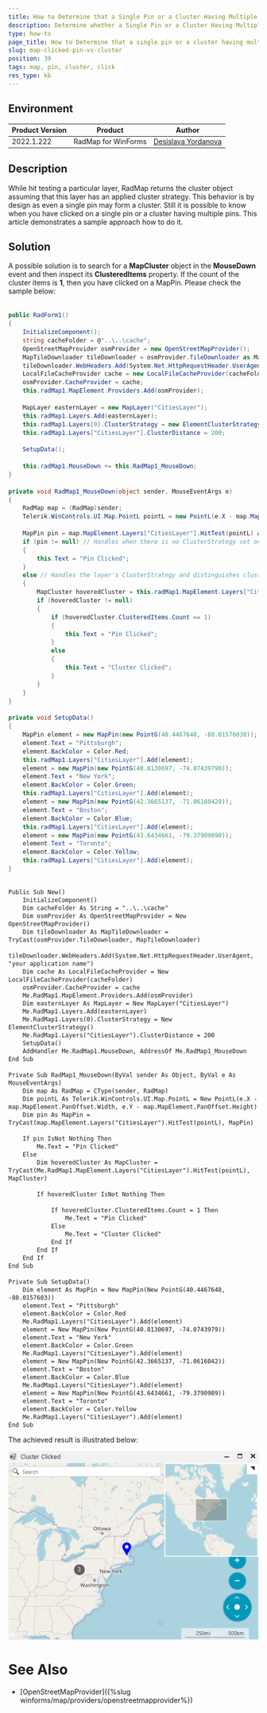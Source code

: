 ```yaml
---
title: How to Determine that a Single Pin or a Cluster Having Multiple Pins is Clicked
description: Determine whether a Single Pin or a Cluster Having Multiple Pins is Clicked.
type: how-to 
page_title: How to Determine that a single pin or a cluster having multiple pins is clicked
slug: map-clicked-pin-vs-cluster
position: 39
tags: map, pin, cluster, click
res_type: kb
---
```


## Environment
 
|Product Version|Product|Author|
|----|----|----|
|2022.1.222|RadMap for WinForms|[Desislava Yordanova](https://www.telerik.com/blogs/author/desislava-yordanova)|


## Description

While hit testing a particular layer, RadMap returns the cluster object assuming that this layer has an applied cluster strategy. This behavior is by design as even a single pin may form a cluster. Still it is possible to know when you have clicked on a single pin or a cluster having multiple pins. This article demonstrates a sample approach how to do it.

## Solution

A possible solution is to search for a **MapCluster** object in the **MouseDown** event and then inspect its **ClusteredItems** property. If the count of the cluster items is **1**, then you have clicked on a MapPin. Please check the sample below: 


````C#            

public RadForm1()
{
    InitializeComponent();
    string cacheFolder = @"..\..\cache";
    OpenStreetMapProvider osmProvider = new OpenStreetMapProvider();
    MapTileDownloader tileDownloader = osmProvider.TileDownloader as MapTileDownloader;
    tileDownloader.WebHeaders.Add(System.Net.HttpRequestHeader.UserAgent, "your application name");
    LocalFileCacheProvider cache = new LocalFileCacheProvider(cacheFolder);
    osmProvider.CacheProvider = cache;
    this.radMap1.MapElement.Providers.Add(osmProvider);

    MapLayer easternLayer = new MapLayer("CitiesLayer");
    this.radMap1.Layers.Add(easternLayer);
    this.radMap1.Layers[0].ClusterStrategy = new ElementClusterStrategy();
    this.radMap1.Layers["CitiesLayer"].ClusterDistance = 200;

    SetupData();

    this.radMap1.MouseDown += this.RadMap1_MouseDown;
}

private void RadMap1_MouseDown(object sender, MouseEventArgs e)
{
    RadMap map = (RadMap)sender;
    Telerik.WinControls.UI.Map.PointL pointL = new PointL(e.X - map.MapElement.PanOffset.Width, e.Y - map.MapElement.PanOffset.Height);

    MapPin pin = map.MapElement.Layers["CitiesLayer"].HitTest(pointL) as MapPin;
    if (pin != null) // Handles when there is no ClusterStrategy set on the layer.
    {
        this.Text = "Pin Clicked";
    }
    else // Handles the layer's ClusterStrategy and distinguishes clusters with single pins.
    {
        MapCluster hoveredCluster = this.radMap1.MapElement.Layers["CitiesLayer"].HitTest(pointL) as MapCluster;
        if (hoveredCluster != null)
        {
            if (hoveredCluster.ClusteredItems.Count == 1)
            {
                this.Text = "Pin Clicked";
            }
            else
            {
                this.Text = "Cluster Clicked";
            }
        }
    }
}

private void SetupData()
{
    MapPin element = new MapPin(new PointG(40.4467648, -80.01576030));
    element.Text = "Pittsburgh";
    element.BackColor = Color.Red;
    this.radMap1.Layers["CitiesLayer"].Add(element);
    element = new MapPin(new PointG(40.8130697, -74.07439790));
    element.Text = "New York";
    element.BackColor = Color.Green;
    this.radMap1.Layers["CitiesLayer"].Add(element);
    element = new MapPin(new PointG(42.3665137, -71.06160420));
    element.Text = "Boston";
    element.BackColor = Color.Blue;
    this.radMap1.Layers["CitiesLayer"].Add(element);
    element = new MapPin(new PointG(43.6434661, -79.37909890));
    element.Text = "Toronto";
    element.BackColor = Color.Yellow;
    this.radMap1.Layers["CitiesLayer"].Add(element);
}


````
````VB.NET

Public Sub New()
    InitializeComponent()
    Dim cacheFolder As String = "..\..\cache"
    Dim osmProvider As OpenStreetMapProvider = New OpenStreetMapProvider()
    Dim tileDownloader As MapTileDownloader = TryCast(osmProvider.TileDownloader, MapTileDownloader)
    tileDownloader.WebHeaders.Add(System.Net.HttpRequestHeader.UserAgent, "your application name")
    Dim cache As LocalFileCacheProvider = New LocalFileCacheProvider(cacheFolder)
    osmProvider.CacheProvider = cache
    Me.RadMap1.MapElement.Providers.Add(osmProvider)
    Dim easternLayer As MapLayer = New MapLayer("CitiesLayer")
    Me.RadMap1.Layers.Add(easternLayer)
    Me.RadMap1.Layers(0).ClusterStrategy = New ElementClusterStrategy()
    Me.RadMap1.Layers("CitiesLayer").ClusterDistance = 200
    SetupData()
    AddHandler Me.RadMap1.MouseDown, AddressOf Me.RadMap1_MouseDown
End Sub

Private Sub RadMap1_MouseDown(ByVal sender As Object, ByVal e As MouseEventArgs)
    Dim map As RadMap = CType(sender, RadMap)
    Dim pointL As Telerik.WinControls.UI.Map.PointL = New PointL(e.X - map.MapElement.PanOffset.Width, e.Y - map.MapElement.PanOffset.Height)
    Dim pin As MapPin = TryCast(map.MapElement.Layers("CitiesLayer").HitTest(pointL), MapPin)

    If pin IsNot Nothing Then
        Me.Text = "Pin Clicked"
    Else
        Dim hoveredCluster As MapCluster = TryCast(Me.RadMap1.MapElement.Layers("CitiesLayer").HitTest(pointL), MapCluster)

        If hoveredCluster IsNot Nothing Then

            If hoveredCluster.ClusteredItems.Count = 1 Then
                Me.Text = "Pin Clicked"
            Else
                Me.Text = "Cluster Clicked"
            End If
        End If
    End If
End Sub

Private Sub SetupData()
    Dim element As MapPin = New MapPin(New PointG(40.4467648, -80.0157603))
    element.Text = "Pittsburgh"
    element.BackColor = Color.Red
    Me.RadMap1.Layers("CitiesLayer").Add(element)
    element = New MapPin(New PointG(40.8130697, -74.0743979))
    element.Text = "New York"
    element.BackColor = Color.Green
    Me.RadMap1.Layers("CitiesLayer").Add(element)
    element = New MapPin(New PointG(42.3665137, -71.0616042))
    element.Text = "Boston"
    element.BackColor = Color.Blue
    Me.RadMap1.Layers("CitiesLayer").Add(element)
    element = New MapPin(New PointG(43.6434661, -79.3790989))
    element.Text = "Toronto"
    element.BackColor = Color.Yellow
    Me.RadMap1.Layers("CitiesLayer").Add(element)
End Sub

````

The achieved result is illustrated below:

![map-clicked-pin-vs-cluster001](images/map-clicked-pin-vs-cluster001.gif)

# See Also

* [OpenStreetMapProvider]({%slug winforms/map/providers/openstreetmapprovider%})